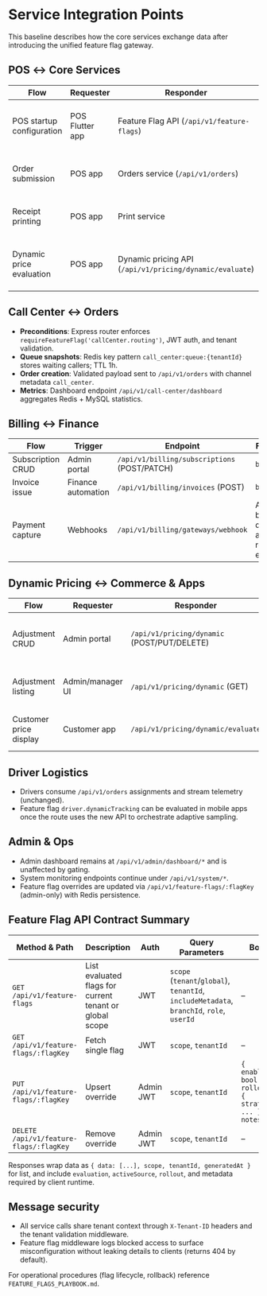 # Service Integration Points

This baseline describes how the core services exchange data after introducing the unified feature flag gateway.

## POS ↔ Core Services

| Flow | Requester | Responder | Transport | Notes |
| --- | --- | --- | --- | --- |
| POS startup configuration | POS Flutter app | Feature Flag API (`/api/v1/feature-flags`) | HTTPS | Fetch evaluated flags (`pos.offlineQueue`, `pos.enhancedReceipts`) before rendering optional UI. |
| Order submission | POS app | Orders service (`/api/v1/orders`) | HTTPS | Feature flag `pos.offlineQueue` toggles offline persistence and sync banners. |
| Receipt printing | POS app | Print service | Local queue + HTTPS | Toggle `pos.enhancedReceipts` to enable compact/QR layouts. |
| Dynamic price evaluation | POS app | Dynamic pricing API (`/api/v1/pricing/dynamic/evaluate`) | HTTPS | Gate via `platform.dynamicPricing`; returns `{ price, applied }` summary for UI and receipts. |

## Call Center ↔ Orders

- **Preconditions**: Express router enforces `requireFeatureFlag('callCenter.routing')`, JWT auth, and tenant validation.
- **Queue snapshots**: Redis key pattern `call_center:queue:{tenantId}` stores waiting callers; TTL 1h.
- **Order creation**: Validated payload sent to `/api/v1/orders` with channel metadata `call_center`.
- **Metrics**: Dashboard endpoint `/api/v1/call-center/dashboard` aggregates Redis + MySQL statistics.

## Billing ↔ Finance

| Flow | Trigger | Endpoint | Feature Flag |
| --- | --- | --- | --- |
| Subscription CRUD | Admin portal | `/api/v1/billing/subscriptions` (POST/PATCH) | `billing.saas` |
| Invoice issue | Finance automation | `/api/v1/billing/invoices` (POST) | `billing.saas` |
| Payment capture | Webhooks | `/api/v1/billing/gateways/webhook` | Always on, but downstream actions require flag enabled. |

## Dynamic Pricing ↔ Commerce & Apps

| Flow | Requester | Responder | Notes |
| --- | --- | --- | --- |
| Adjustment CRUD | Admin portal | `/api/v1/pricing/dynamic` (POST/PUT/DELETE) | Requires `platform.dynamicPricing`; payload validated with Joi and stored in Redis overrides. |
| Adjustment listing | Admin/manager UI | `/api/v1/pricing/dynamic` (GET) | Combines seed config + tenant overrides; supports `includeExpired` filter. |
| Customer price display | Customer app | `/api/v1/pricing/dynamic/evaluate` | Optional; Flutter clients may use cached adjustments via `DynamicPricingService`. |

## Driver Logistics

- Drivers consume `/api/v1/orders` assignments and stream telemetry (unchanged).
- Feature flag `driver.dynamicTracking` can be evaluated in mobile apps once the route uses the new API to orchestrate adaptive sampling.

## Admin & Ops

- Admin dashboard remains at `/api/v1/admin/dashboard/*` and is unaffected by gating.
- System monitoring endpoints continue under `/api/v1/system/*`.
- Feature flag overrides are updated via `/api/v1/feature-flags/:flagKey` (admin-only) with Redis persistence.

## Feature Flag API Contract Summary

| Method & Path | Description | Auth | Query Parameters | Body |
| --- | --- | --- | --- | --- |
| `GET /api/v1/feature-flags` | List evaluated flags for current tenant or global scope | JWT | `scope` (`tenant`/`global`), `tenantId`, `includeMetadata`, `branchId`, `role`, `userId` | – |
| `GET /api/v1/feature-flags/:flagKey` | Fetch single flag | JWT | `scope`, `tenantId` | – |
| `PUT /api/v1/feature-flags/:flagKey` | Upsert override | Admin JWT | `scope`, `tenantId` | `{ enabled: bool, rollout: { strategy, ... }, notes? }` |
| `DELETE /api/v1/feature-flags/:flagKey` | Remove override | Admin JWT | `scope`, `tenantId` | – |

Responses wrap data as `{ data: [...], scope, tenantId, generatedAt }` for list, and include `evaluation`, `activeSource`, `rollout`, and metadata required by client runtime.

## Message security

- All service calls share tenant context through `X-Tenant-ID` headers and the tenant validation middleware.
- Feature flag middleware logs blocked access to surface misconfiguration without leaking details to clients (returns 404 by default).

For operational procedures (flag lifecycle, rollback) reference `FEATURE_FLAGS_PLAYBOOK.md`.

